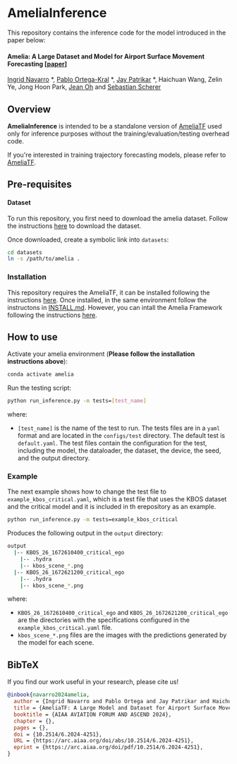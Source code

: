 # AmeliaInference

This repository contains the inference code for the model introduced in the paper below: 

#### Amelia: A Large Dataset and Model for Airport Surface Movement Forecasting [[paper](https://arxiv.org/pdf/2407.21185)]

[Ingrid Navarro](https://navars.xyz) *, [Pablo Ortega-Kral](https://paok-2001.github.io) *, [Jay Patrikar](https://www.jaypatrikar.me) *, Haichuan Wang,
Zelin Ye, Jong Hoon Park, [Jean Oh](https://cmubig.github.io/team/jean_oh/) and [Sebastian Scherer](https://theairlab.org/team/sebastian/)

## Overview

**AmeliaInference** is intended to be a standalone version of [AmeliaTF](github.com/AmeliaCMU/AmeliaTF) used only for inference purposes without the training/evaluation/testing overhead code. 

If you're interested in training trajectory forecasting models, please refer to [AmeliaTF](github.com/AmeliaCMU/AmeliaTF). 

## Pre-requisites

#### Dataset

To run this repository, you first need to download the amelia dataset. Follow the instructions [here](https://ameliacmu.github.io/amelia-dataset/) to download the dataset.

Once downloaded, create a symbolic link into  ```datasets```:

```bash
cd datasets
ln -s /path/to/amelia .
```

### Installation

This repository requires the AmeliaTF, it can be installed following the instructions [here](https://github.com/AmeliaCMU/AmeliaTF/INSTALL.md). Once installed, in the same environment follow the instructons in [INSTALL.md](https://github.com/AmeliaCMU/AmeliaInference/INSTALL.md). However, you can intall the Amelia Framework following the instructions [here](https://github.com/AmeliaCMU/AmeliaScenes/INSTALL.md).

## How to use

Activate your amelia environment (**Please follow the installation instructions above**):

```bash
conda activate amelia
```

Run the testing script:

```bash
python run_inference.py -m tests=[test_name]
```

where:
* `[test_name]` is the name of the test to run. The tests files are in a `yaml` format and are located in the `configs/test` directory. The default test is `default.yaml`. The test files contain the configuration for the test, including the model, the dataloader, the dataset, the device, the seed, and the output directory.
 

### Example

The next example shows how to change the test file to `example_kbos_critical.yaml`, which is a test file that uses the KBOS dataset and the critical model and it is included in th erepository as an example.

```bash
python run_inference.py -m tests=example_kbos_critical
```

Produces the following output in the `output` directory:

```bash
output
  |-- KBOS_26_1672610400_critical_ego
    |-- .hydra
    |-- kbos_scene_*.png
  |-- KBOS_26_1672621200_critical_ego
    |-- .hydra
    |-- kbos_scene_*.png
```
where:

- `KBOS_26_1672610400_critical_ego` and `KBOS_26_1672621200_critical_ego` are the directories with the specifications configured in the `example_kbos_critical.yaml` file.
- `kbos_scene_*.png` files are the images with the predictions generated by the model for each scene.

## BibTeX

If you find our work useful in your research, please cite us!

```bibtex
@inbook{navarro2024amelia,
  author = {Ingrid Navarro and Pablo Ortega and Jay Patrikar and Haichuan Wang and Zelin Ye and Jong Hoon Park and Jean Oh and Sebastian Scherer},
  title = {AmeliaTF: A Large Model and Dataset for Airport Surface Movement Forecasting},
  booktitle = {AIAA AVIATION FORUM AND ASCEND 2024},
  chapter = {},
  pages = {},
  doi = {10.2514/6.2024-4251},
  URL = {https://arc.aiaa.org/doi/abs/10.2514/6.2024-4251},
  eprint = {https://arc.aiaa.org/doi/pdf/10.2514/6.2024-4251},
}
```
